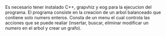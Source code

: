 Es necesario tener instalado C++, grapvhiz y eog para la ejecucion del programa.
El programa consiste en la creacion de un arbol balanceado que contiene solo numero enteros.
Consta de un menu el cual controla las acciones que se puede realiar (insertar, buscar, eliminar modificar un numero en el arbol y crear un grafo).

